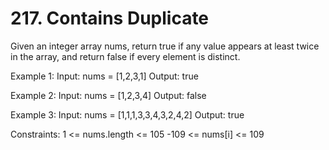# 217. Contains Duplicate

Given an integer array nums, return true if any value appears at least twice in the array, and return false if every element is distinct.



Example 1:
Input: nums = [1,2,3,1]
Output: true

Example 2:
Input: nums = [1,2,3,4]
Output: false

Example 3:
Input: nums = [1,1,1,3,3,4,3,2,4,2]
Output: true

Constraints:
1 <= nums.length <= 105
-109 <= nums[i] <= 109
